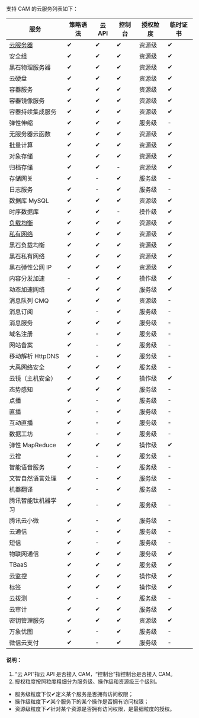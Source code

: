 支持 CAM 的云服务列表如下：

| 服务                                                         | 策略语法 | 云API | 控制台 | 授权粒度 | 临时证书 |
| ------------------------------------------------------------ | -------- | ----- | ------ | -------- | -------- |
| [云服务器](https://cloud.tencent.com/document/product/213/10314) | ✔        | ✔     | ✔      | 资源级   | ✔        |
| 安全组                                                       | ✔        | ✔     | ✔      | 资源级   | ✔        |
| 黑石物理服务器                                               | ✔        | ✔     | ✔      | 资源级   | ✔        |
| 云硬盘                                                       | ✔        | ✔     | ✔      | 资源级   | ✔        |
| 容器服务                                                     | ✔        | ✔     | ✔      | 资源级   | ✔        |
| 容器镜像服务                                                 | ✔        | ✔     | ✔      | 资源级   | ✔        |
| 容器持续集成服务                                             | ✔        | ✔     | ✔      | 资源级   | ✔        |
| 弹性伸缩                                                     | ✔        | ✔     | ✔      | 服务级   | -        |
| 无服务器云函数                                               | ✔        | ✔     | ✔      | 资源级   | ✔        |
| 批量计算                                                     | ✔        | ✔     | ✔      | 资源级   | ✔        |
| 对象存储                                                     | ✔        | ✔     | ✔      | 资源级   | ✔        |
| 归档存储                                                     | ✔        | ✔     | -      | 资源级   | ✔        |
| 存储网关                                                     | ✔        | -     | ✔      | 服务级   | -        |
| 日志服务                                                     | ✔        | -     | ✔      | 服务级   | -        |
| 数据库 MySQL                                                 | ✔        | ✔     | ✔      | 资源级   | ✔        |
| 时序数据库                                                   | ✔        | ✔     | -      | 操作级   | ✔        |
| [负载均衡](https://cloud.tencent.com/document/product/214/9779) | ✔        | ✔     | ✔      | 资源级   | ✔        |
| [私有网络](https://cloud.tencent.com/document/product/215/9510) | ✔        | ✔     | ✔      | 资源级   | ✔        |
| 黑石负载均衡                                                 | ✔        | ✔     | ✔      | 资源级   | ✔        |
| 黑石私有网络                                                 | ✔        | ✔     | ✔      | 资源级   | ✔        |
| 黑石弹性公网 IP                                              | ✔        | ✔     | ✔      | 资源级   | ✔        |
| 内容分发加速                                                 | -        | ✔     | ✔      | 操作级   | ✔        |
| 动态加速网络                                                 | ✔        | ✔     | ✔      | 服务级   | ✔        |
| 消息队列 CMQ                                                 | ✔        | ✔     | ✔      | 资源级   | -        |
| 消息订阅                                                     | ✔        | -     | ✔      | 服务级   | -        |
| 消息服务                                                     | ✔        | ✔     | ✔      | 服务级   | -        |
| 域名注册                                                     | ✔        | -     | ✔      | 服务级   | -        |
| 网站备案                                                     | ✔        | -     | ✔      | 服务级   | -        |
| 移动解析 HttpDNS                                             | ✔        | -     | ✔      | 服务级   | -        |
| 大禹网络安全                                                 | ✔        | ✔     | ✔      | 服务级   | -        |
| 云镜（主机安全）                                             | ✔        | ✔     | ✔      | 操作级   | ✔        |
| 态势感知                                                     | ✔        | ✔     | ✔      | 服务级   | -        |
| 点播                                                         | ✔        | -     | ✔      | 服务级   | -        |
| 直播                                                         | ✔        | -     | ✔      | 服务级   | -        |
| 互动直播                                                     | ✔        | -     | ✔      | 服务级   | -        |
| 数据工坊                                                     | ✔        | -     | ✔      | 服务级   | -        |
| 弹性 MapReduce                                               | ✔        | ✔     | ✔      | 操作级   | ✔        |
| 云搜                                                         | ✔        | -     | ✔      | 服务级   | -        |
| 智能语音服务                                                 | ✔        | -     | ✔      | 服务级   | -        |
| 文智自然语言处理                                             | ✔        | -     | ✔      | 服务级   | -        |
| 机器翻译                                                     | ✔        | -     | ✔      | 服务级   | -        |
| 腾讯智能钛机器学习                                           | ✔        | -     | ✔      | 服务级   | -        |
| 腾讯云小微                                                   | ✔        | -     | ✔      | 服务级   | -        |
| 云通信                                                       | ✔        | -     | ✔      | 服务级   | -        |
| 短信                                                         | ✔        | -     | ✔      | 服务级   | -        |
| 物联网通信                                                   | ✔        | ✔     | ✔      | 服务级   | ✔        |
| TBaaS                                                        | ✔        | ✔     | ✔      | 服务级   | ✔        |
| 云监控                                                       | ✔        | ✔     | ✔      | 操作级   | ✔        |
| 标签                                                         | ✔        | ✔     | ✔      | 操作级   | ✔        |
| 云拨测                                                       | ✔        | -     | ✔      | 服务级   | -        |
| 云审计                                                       | ✔        | ✔     | ✔      | 服务级   | ✔        |
| 密钥管理服务                                                 | ✔        | ✔     | ✔      | 资源级   | ✔        |
| 万象优图                                                     | ✔        | -     | ✔      | 服务级   | -        |
| 微信云支付                                                   | ✔        | -     | ✔      | 服务级   | -        |

#### 说明：
1. “云 API”指云 API 是否接入 CAM，“控制台”指控制台是否接入 CAM。 
2. 授权粒度按照粒度粗细分为服务级、操作级和资源级三个级别。
 - 服务级粒度下仅✔定义某个服务是否拥有访问权限；
 - 操作级粒度下✔某个服务下的某个操作是否拥有访问权限；
 - 资源级粒度下✔针对某个资源是否拥有访问权限，是最细粒度的授权。
